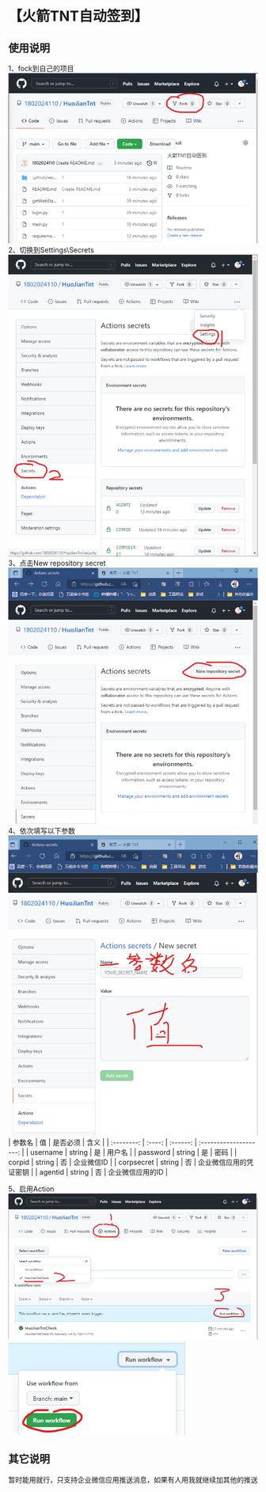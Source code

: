 # 【火箭TNT自动签到】

## 使用说明
1、fock到自己的项目
![](./readmeImages/1.png)
2、切换到Settings\Secrets
![](./readmeImages/2.png)
3、点击New repository secret
![](./readmeImages/3.png)
4、依次填写以下参数
![](./readmeImages/4.png)
|   参数名   |   值   | 是否必须 |          含义          |
| :--------: | :----: | :------: | :--------------------: |
|  username  | string |    是    |         用户名         |
|  password  | string |    是    |          密码          |
|   corpid   | string |    否    |       企业微信ID       |
| corpsecret | string |    否    | 企业微信应用的凭证密钥 |
|  agentid   | string |    否    |    企业微信应用的ID    |

5、启用Action
![](./readmeImages/5.png)
![](./readmeImages/5.1.png)
## 其它说明
暂时能用就行，只支持企业微信应用推送消息，如果有人用我就继续加其他的推送